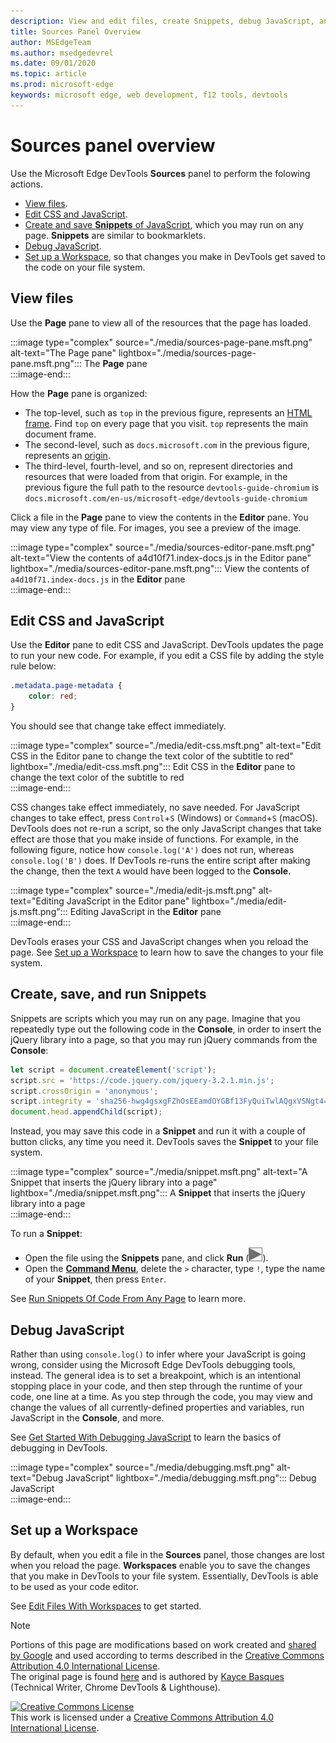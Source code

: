 ```yaml
---
description: View and edit files, create Snippets, debug JavaScript, and set up Workspaces in the Sources panel of Microsoft Edge DevTools.
title: Sources Panel Overview
author: MSEdgeTeam
ms.author: msedgedevrel
ms.date: 09/01/2020 
ms.topic: article
ms.prod: microsoft-edge
keywords: microsoft edge, web development, f12 tools, devtools
---
```

<!-- Copyright Kayce Basques 

   Licensed under the Apache License, Version 2.0 (the "License");
   you may not use this file except in compliance with the License.
   You may obtain a copy of the License at

       https://www.apache.org/licenses/LICENSE-2.0

   Unless required by applicable law or agreed to in writing, software
   distributed under the License is distributed on an "AS IS" BASIS,
   WITHOUT WARRANTIES OR CONDITIONS OF ANY KIND, either express or implied.
   See the License for the specific language governing permissions and
   limitations under the License.  -->







# Sources panel overview 



Use the Microsoft Edge DevTools **Sources** panel to perform the folowing actions.  

*   [View files](#view-files).  
*   [Edit CSS and JavaScript](#edit-css-and-javascript).  
*   [Create and save **Snippets** of JavaScript](#create-save-and-run-snippets), which you may run on any page.  **Snippets** are similar to bookmarklets.  
*   [Debug JavaScript](#debug-javascript).  
*   [Set up a Workspace](#set-up-a-workspace), so that changes you make in DevTools get saved to the code on your file system.  
    
## View files 

Use the **Page** pane to view all of the resources that the page has loaded.

:::image type="complex" source="./media/sources-page-pane.msft.png" alt-text="The Page pane" lightbox="./media/sources-page-pane.msft.png":::
   The **Page** pane  
:::image-end:::  

How the **Page** pane is organized:  
*   The top-level, such as `top` in the previous figure, represents an [HTML frame][W3CHtml4Frames].  Find `top` on every page that you visit.  `top` represents the main document frame.  
*   The second-level, such as `docs.microsoft.com` in the previous figure, represents an [origin][HtmlstandardOrigin].  
*   The third-level, fourth-level, and so on, represent directories and resources that were loaded from that origin.  For example, in the previous figure the full path to the resource `devtools-guide-chromium` is `docs.microsoft.com/en-us/microsoft-edge/devtools-guide-chromium`  
    
Click a file in the **Page** pane to view the contents in the **Editor** pane.  You may view any type of file.  For images, you see a preview of the image.  

:::image type="complex" source="./media/sources-editor-pane.msft.png" alt-text="View the contents of a4d10f71.index-docs.js in the Editor pane" lightbox="./media/sources-editor-pane.msft.png":::
   View the contents of `a4d10f71.index-docs.js` in the **Editor** pane  
:::image-end:::  

## Edit CSS and JavaScript 

Use the **Editor** pane to edit CSS and JavaScript.  DevTools updates the page to run your new code.  For example, if you edit a CSS file by adding the style rule below:

```css
.metadata.page-metadata {
    color: red;
}
```

You should see that change take effect immediately.

:::image type="complex" source="./media/edit-css.msft.png" alt-text="Edit CSS in the Editor pane to change the text color of the subtitle to red" lightbox="./media/edit-css.msft.png":::
   Edit CSS in the **Editor** pane to change the text color of the subtitle to red  
:::image-end:::  

CSS changes take effect immediately, no save needed.  For JavaScript changes to take effect, press `Control`+`S` \(Windows\) or `Command`+`S` \(macOS\).  DevTools does not re-run a script, so the only JavaScript changes that take effect are those that you make inside of functions.  For example, in the following figure, notice how `console.log('A')` does not run, whereas `console.log('B')` does.  If DevTools re-runs the entire script after making the change, then the text `A` would have been logged to the **Console**.  

:::image type="complex" source="./media/edit-js.msft.png" alt-text="Editing JavaScript in the Editor pane" lightbox="./media/edit-js.msft.png":::
   Editing JavaScript in the **Editor** pane  
:::image-end:::  

DevTools erases your CSS and JavaScript changes when you reload the page.  See [Set up a Workspace](#set-up-a-workspace) to learn how to save the changes to your file system.  

## Create, save, and run Snippets 

Snippets are scripts which you may run on any page.  Imagine that you repeatedly type out the following code in the **Console**, in order to insert the jQuery library into a page, so that you may run jQuery commands from the **Console**:  

```javascript
let script = document.createElement('script');
script.src = 'https://code.jquery.com/jquery-3.2.1.min.js';
script.crossOrigin = 'anonymous';
script.integrity = 'sha256-hwg4gsxgFZhOsEEamdOYGBf13FyQuiTwlAQgxVSNgt4=';
document.head.appendChild(script);
```  

Instead, you may save this code in a **Snippet** and run it with a couple of button clicks, any time you need it.  DevTools saves the **Snippet** to your file system.  

:::image type="complex" source="./media/snippet.msft.png" alt-text="A Snippet that inserts the jQuery library into a page" lightbox="./media/snippet.msft.png":::
   A **Snippet** that inserts the jQuery library into a page  
:::image-end:::  

To run a **Snippet**:

*   Open the file using the **Snippets** pane, and click **Run** \(![The Run button][ImageRunIcon]\).  
*   Open the **[Command Menu][DevtoolsGuideChromiumCommandMenuIndex]**, delete the `>` character, type `!`, type the name of your **Snippet**, then press `Enter`.  
    
See [Run Snippets Of Code From Any Page][DevtoolsGuideChromiumJavascriptSnippets] to learn more.

## Debug JavaScript 

Rather than using `console.log()` to infer where your JavaScript is going wrong, consider using the Microsoft Edge DevTools debugging tools, instead.  The general idea is to set a breakpoint, which is an intentional stopping place in your code, and then step through the runtime of your code, one line at a time.  As you step through the code, you may view and change the values of all currently-defined properties and variables, run JavaScript in the **Console**, and more.

See [Get Started With Debugging JavaScript][DevtoolsGuideChromiumJavascriptIndex] to learn the basics of debugging in DevTools.

:::image type="complex" source="./media/debugging.msft.png" alt-text="Debug JavaScript" lightbox="./media/debugging.msft.png":::
   Debug JavaScript  
:::image-end:::  

## Set up a Workspace 

By default, when you edit a file in the **Sources** panel, those changes are lost when you reload the page.  **Workspaces** enable you to save the changes that you make in DevTools to your file system.  Essentially, DevTools is able to be used as your code editor.

See [Edit Files With Workspaces][DevtoolsGuideChromiumWorkspacesIndex] to get started.

<!--  
 


-->  

<!-- image links -->  

[ImageRunIcon]: ./media/run-snippet-icon.msft.png  

<!-- links -->  

[DevtoolsGuideChromiumCommandMenuIndex]: ./command-menu/index.md "Run Commands With The Microsoft Edge DevTools Command Menu"  
[DevtoolsGuideChromiumJavascriptIndex]: ./javascript/index.md "Get Started with Debugging JavaScript in Microsoft Edge DevTools"  
[DevtoolsGuideChromiumJavascriptSnippets]: ./javascript/snippets.md "Run Snippets Of JavaScript On Any Page With Microsoft Edge DevTools"  
[DevtoolsGuideChromiumWorkspacesIndex]: ./workspaces/index.md "Edit Files With Workspaces"  

[HtmlstandardOrigin]: https://html.spec.whatwg.org/multipage/origin.html#origin "Origin - HTML Standard"  

[W3CHtml4Frames]: https://w3.org/TR/html401/present/frames.html "Frames | W3C"  

> [!NOTE]
> Portions of this page are modifications based on work created and [shared by Google][GoogleSitePolicies] and used according to terms described in the [Creative Commons Attribution 4.0 International License][CCA4IL].  
> The original page is found [here](https://developers.google.com/web/tools/chrome-devtools/sources) and is authored by [Kayce Basques][KayceBasques] \(Technical Writer, Chrome DevTools \& Lighthouse\).  

[![Creative Commons License][CCby4Image]][CCA4IL]  
This work is licensed under a [Creative Commons Attribution 4.0 International License][CCA4IL].  

[CCA4IL]: https://creativecommons.org/licenses/by/4.0  
[CCby4Image]: https://i.creativecommons.org/l/by/4.0/88x31.png  
[GoogleSitePolicies]: https://developers.google.com/terms/site-policies  
[KayceBasques]: https://developers.google.com/web/resources/contributors/kaycebasques  
